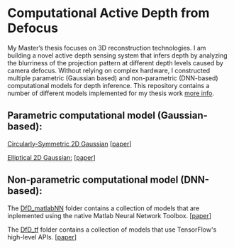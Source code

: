 # Computational Active Depth from Defocus

My Master’s thesis focuses on 3D reconstruction technologies. I am building a novel active depth sensing system that infers depth by analyzing the blurriness of the projection pattern at different depth levels caused by camera defocus. Without relying on complex hardware, I constructed multiple parametric (Gaussian based) and non-parametric (DNN-based) computational models for depth inference. This repository contains a number of different models implemented for my thesis work [more info](https://averyma.github.io/publications/).

## Parametric computational model (Gaussian-based):
[Circularly-Symmetric 2D Gaussian](https://github.com/averyma/active-depth-from-defocus/tree/master/parametric_model/std_depth_inference_model) [[paper](http://openjournals.uwaterloo.ca/index.php/vsl/article/view/96)]

[Elliptical 2D Gaussian:](https://github.com/averyma/active-depth-from-defocus/tree/master/parametric_model/minEigen_depth_inference_model) [[paper](https://icipe17.uwaterloo.ca/papers/27TMa.pdf)]

## Non-parametric computational model (DNN-based):
The [DfD_matlabNN](https://github.com/averyma/active-depth-from-defocus/tree/master/non_parametric_model/DfD_matlabNN) folder contains a collection of models that are inplemented using the native Matlab Neural Network Toolbox. [[paper](https://link.springer.com/chapter/10.1007/978-3-319-59876-5_5)]

The [DfD_tf](https://github.com/averyma/active-depth-from-defocus/tree/master/non_parametric_model/DfD_tf) folder contains a collection of models that use TensorFlow's high-level APIs. [[paper](http://openjournals.uwaterloo.ca/index.php/vsl/article/view/165)]
